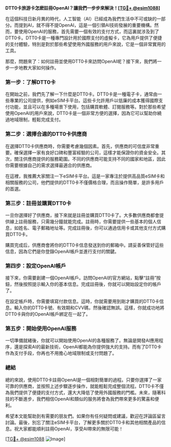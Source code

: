 **DTT0卡旅游卡怎麽註冊OpenAI？讓我們一步步來解決！[[TG💪+ @esim1088](https://t.me/s/esim1088)]**

在這個科技日新月異的時代，人工智能（AI）已經成為我們生活中不可或缺的一部分。而提到AI，就不得不提OpenAI，這是一個引領AI技術發展的重要機構。然而，要使用OpenAI的服務，首先需要一個有效的支付方式，而這裏就涉及到了DTT0卡。DTT0卡是一種專門設計用於國際支付的虛擬卡，它為用戶提供了便捷的支付體驗，特別是對於那些希望使用外國服務的用戶來說，它是一個非常實用的工具。

那麼，問題來了：如何註冊並使用DTT0卡來訪問OpenAI呢？接下來，我們將一步一步地教大家如何操作。

### 第一步：了解DTT0卡

在開始之前，我們先了解一下什麼是DTT0卡。DTT0卡是一種電子卡，通常由一些專業的公司提供，例如eSIM卡平台。這些卡允許用戶以低廉的成本獲得國際支付功能，並且可以在多種場景下使用，包括購買軟體、訂閱服務等。對於那些希望使用OpenAI的用戶來說，DTT0卡是一個非常方便的選擇，因為它可以幫助你繞過地域限制，輕鬆完成支付。

### 第二步：選擇合適的DTT0卡供應商

在選擇DTT0卡供應商時，你需要考慮幾個因素。首先，供應商的可信度非常重要。確保選擇一家有良好口碑和豐富經驗的公司，這樣才能保證你的資金安全。其次，關注供應商提供的服務範圍。不同的供應商可能支持不同的國家和地區，因此你需要根據自己的需求選擇最適合的供應商。

在這裡，我推薦大家關注一下eSIM卡平台。這是一家專注於提供高品質eSIM卡和相關服務的公司，他們提供的DTT0卡不僅價格合理，而且操作簡單，是許多用戶的首選。

### 第三步：註冊並購買DTT0卡

一旦你選擇好了供應商，接下來就是註冊並購買DTT0卡了。大多數供應商都會提供線上註冊服務，只需幾分鐘就能完成。註冊時，你需要提供一些基本的個人信息，如姓名、電子郵箱地址等。完成註冊後，你可以通過信用卡或其他支付方式購買DTT0卡。

購買完成后，供應商會將你的DTT0卡信息發送到你的郵箱中。請妥善保管好這些信息，因為它們是你登錄OpenAI帳戶並進行支付的關鍵。

### 第四步：設定OpenAI帳戶

接下來，你需要創建一個OpenAI帳戶。訪問OpenAI的官方網站，點擊“註冊”按鈕，然後按照提示輸入你的基本信息。完成註冊後，你就可以開始設定你的帳戶了。

在設定帳戶時，你需要填寫付款信息。這時，你就需要用到剛才購買的DTT0卡信息。輸入你的DTT0卡號、有效期和CVV碼，然後確認無誤。這樣，你就成功地將DTT0卡與你的OpenAI帳戶綁定在一起了。

### 第五步：開始使用OpenAI服務

一切準備就緒後，你就可以開始使用OpenAI的各種服務了。無論是開發AI應用程序，還是探索AI的最新技術，OpenAI都能為你提供強大的支持。而有了DTT0卡作為支付手段，你再也不用擔心地域限制或支付問題了。

### 總結

總的來說，使用DTT0卡註冊OpenAI是一個相對簡單的過程。只要你選擇了一家可靠的供應商，並按照上述步驟逐步操作，就能輕鬆完成整個流程。DTT0卡不僅為我們提供了便捷的支付方式，還大大降低了使用外國服務的門檻。未來，隨著科技的不斷進步，我們相信OpenAI和類似的服务將會為我們帶來更多的驚喜和便利。

希望本文能幫助到有需要的朋友們。如果你有任何疑問或建議，歡迎在評論區留言討論。最後，別忘了關注eSIM卡平台，了解更多關於DTT0卡和其他相關產品的信息。祝大家都能順利註冊OpenAI，享受AI帶來的無限可能！

[[TG💪+ @esim1088](https://t.me/s/esim1088) ![Image](https://i.postimg.cc/4NQfJmqS/Snipaste-2025-05-13-00-14-12.png)]